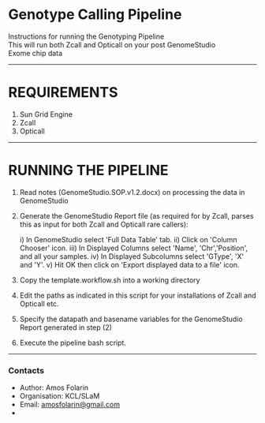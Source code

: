 Genotype Calling Pipeline
==============================================================================

Instructions for running the Genotyping Pipeline  
This will run both Zcall and Opticall on your post GenomeStudio  
Exome chip data  

**********************


REQUIREMENTS
=============================================================================

1) Sun Grid Engine  
2) Zcall  
3) Opticall  

**********************

RUNNING THE PIPELINE
=============================================================================

1) Read notes (GenomeStudio.SOP.v1.2.docx) on processing the data in GenomeStudio
2) Generate the GenomeStudio Report file (as required for by Zcall, parses this as input for both Zcall and Opticall rare callers):

	i) In GenomeStudio select 'Full Data Table' tab.
	ii) Click on 'Column Chooser' icon.
	iii) In Displayed Columns select 'Name', 'Chr','Position', and all your samples.
	iv) In Displayed Subcolumns select 'GType', 'X' and 'Y'.
	v) Hit OK then click on 'Export displayed data to a file' icon.

3) Copy the template.workflow.sh into a working directory
4) Edit the paths as indicated in this script for your installations of Zcall and Opticall etc.
5) Specify the datapath and basename variables for the GenomeStudio Report generated in step (2)
6) Execute the pipeline bash script.


**********************
### Contacts
- Author: Amos Folarin                                         
- Organisation: KCL/SLaM                                     
- Email: amosfolarin@gmail.com     
- 
